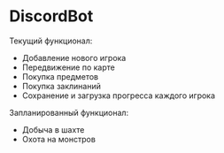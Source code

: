 # DiscordBot
Текущий функционал:
* Добавление нового игрока
* Передвижение по карте
* Покупка предметов
* Покупка заклинаний
* Сохранение и загрузка прогресса каждого игрока

Запланированный функционал:
* Добыча в шахте
* Охота на монстров